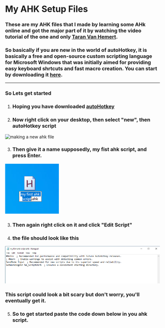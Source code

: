 [AHK]: https://autohotkey.com
[ahk]: autoHotkey
# My AHK Setup Files
 ### These are my AHK files that I made by learning some AHk online and got the major part of it by watching the video tutorial of the one and only [**Taran Van Hemert**](https://www.youtube.com/watch?v=T3vG8U5RoFw).
 ### So basically if you are new in the world of autoHotkey, it is basically a free and open-source custom scripting language for Microsoft Windows that was initially aimed for providing easy keyboard shrtcuts and fast macro creation. You can start by downloading it [here][AHK].
 ---
 ### So Lets get started
 1. ### Hoping you have downloaded [autoHotkey][AHK]
 2. ### Now right click on your desktop, then select "new", then autoHotkey script
<img src="./Support Files/Readme%20files/AHK%20Script%20making.gif" alt="making a new ahk file" width="300"/>

 3. ### Then give it a name supposedly, my fist ahk script, and press Enter.
<img src="./Support%20Files/Readme%20files/file%20name.png" alt="file name"/>

 3. ### Then again right click on it and click "Edit Script"
 4. ### the file should look like this
<img src="./Support%20Files/Readme%20files/script%20first%20look.png" alt="Script first look"/>

### This script could look a bit scary but don't worry, you'll eventually get it.
 5. ### So to get started paste the code down below in you ahk script.
```

```